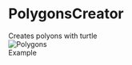 # PolygonsCreator
Creates polyons with turtle<br>
![Polygons](https://user-images.githubusercontent.com/61402409/77259073-44d9eb00-6c7f-11ea-9a66-1a00633cc161.png)
<br>Example
